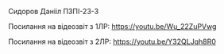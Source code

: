 Сидоров Данііл ПЗПІ-23-3

Посилання на відеозвіт з 1ЛР: https://youtu.be/Wu_22ZuPVwg

Посилання на відеозвіт з 2ЛР: https://youtu.be/Y32QLJqh8R0


